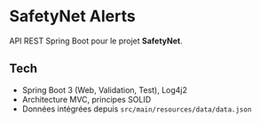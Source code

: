# SafetyNet Alerts

API REST Spring Boot pour le projet **SafetyNet**.

## Tech
- Spring Boot 3 (Web, Validation, Test), Log4j2
- Architecture MVC, principes SOLID
- Données intégrées depuis `src/main/resources/data/data.json`
